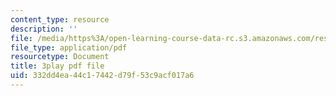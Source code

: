 ```yaml
---
content_type: resource
description: ''
file: /media/https%3A/open-learning-course-data-rc.s3.amazonaws.com/res-6-006-video-demonstrations-in-lasers-and-optics-spring-2008/332dd4ea44c17442d79f53c9acf017a6_jny_9JMBynU.pdf
file_type: application/pdf
resourcetype: Document
title: 3play pdf file
uid: 332dd4ea-44c1-7442-d79f-53c9acf017a6
---
```

